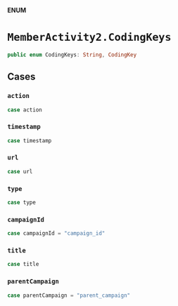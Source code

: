 **ENUM**

# `MemberActivity2.CodingKeys`

```swift
public enum CodingKeys: String, CodingKey
```

## Cases
### `action`

```swift
case action
```

### `timestamp`

```swift
case timestamp
```

### `url`

```swift
case url
```

### `type`

```swift
case type
```

### `campaignId`

```swift
case campaignId = "campaign_id"
```

### `title`

```swift
case title
```

### `parentCampaign`

```swift
case parentCampaign = "parent_campaign"
```
